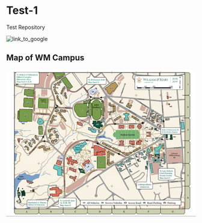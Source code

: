 # Test-1

Test Repository

![link_to_google](https://google.com)

## Map of WM Campus

![](campus_map_wm.PNG)
